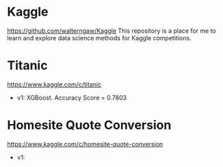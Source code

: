 # Kaggle
https://github.com/walterngaw/Kaggle
This repository is a place for me to learn and explore data science methods for Kaggle competitions.

# Titanic 
https://www.kaggle.com/c/titanic
- v1: XGBoost. Accuracy Score = 0.7803

# Homesite Quote Conversion
https://www.kaggle.com/c/homesite-quote-conversion
- v1: 